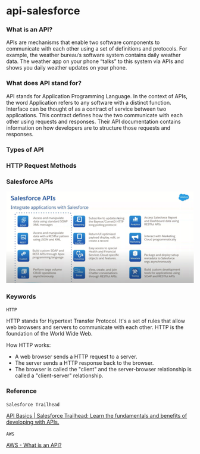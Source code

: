 # api-salesforce

### What is an API?

APIs are mechanisms that enable two software components to communicate with each other using a set of definitions and protocols. For example, the weather bureau’s software system contains daily weather data. The weather app on your phone “talks” to this system via APIs and shows you daily weather updates on your phone.


### What does API stand for? 

API stands for Application Programming Language. In the context of APIs, the word Application refers to any software with a distinct function. Interface can be thought of as a contract of service between two applications. This contract defines how the two communicate with each other using requests and responses. Their API documentation contains information on how developers are to structure those requests and responses.

### Types of API

### HTTP Request Methods

### Salesforce APIs

![Salesforce APIs](images/Salesforce%20APIs%20-%20Integrate%20applications%20with%20Salesforce.png)

### Keywords 

`HTTP`

HTTP stands for Hypertext Transfer Protocol. It's a set of rules that allow web browsers and servers to communicate with each other. HTTP is the foundation of the World Wide Web.

How HTTP works: 

* A web browser sends a HTTP request to a server.
* The server sends a HTTP response back to the browser.
* The browser is called the "client" and the server-browser relationship is called a "client-server" relationship.





### Reference 

`Salesforce Trailhead`

[API Basics | Salesforce Trailhead: Learn the fundamentals and benefits of developing with APIs.](https://trailhead.salesforce.com/content/learn/modules/pw-api-basics)

`AWS`

[AWS - What is an API? ](https://aws.amazon.com/what-is/api/)


